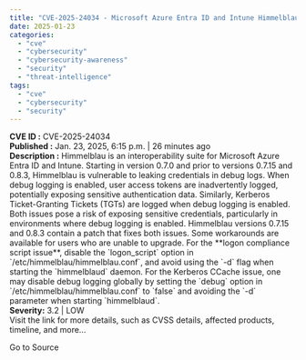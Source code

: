 ```yaml
---
title: "CVE-2025-24034 - Microsoft Azure Entra ID and Intune Himmelblau Credential Leaking Vulnerability"
date: 2025-01-23
categories: 
  - "cve"
  - "cybersecurity"
  - "cybersecurity-awareness"
  - "security"
  - "threat-intelligence"
tags: 
  - "cve"
  - "cybersecurity"
  - "security"
---
```


**CVE ID :** CVE-2025-24034  
**Published :** Jan. 23, 2025, 6:15 p.m. | 26 minutes ago  
**Description :** Himmelblau is an interoperability suite for Microsoft Azure Entra ID and Intune. Starting in version 0.7.0 and prior to versions 0.7.15 and 0.8.3, Himmelblau is vulnerable to leaking credentials in debug logs. When debug logging is enabled, user access tokens are inadvertently logged, potentially exposing sensitive authentication data. Similarly, Kerberos Ticket-Granting Tickets (TGTs) are logged when debug logging is enabled. Both issues pose a risk of exposing sensitive credentials, particularly in environments where debug logging is enabled. Himmelblau versions 0.7.15 and 0.8.3 contain a patch that fixes both issues. Some workarounds are available for users who are unable to upgrade. For the \*\*logon compliance script issue\*\*, disable the \`logon\_script\` option in \`/etc/himmelblau/himmelblau.conf\`, and avoid using the \`-d\` flag when starting the \`himmelblaud\` daemon. For the Kerberos CCache issue, one may disable debug logging globally by setting the \`debug\` option in \`/etc/himmelblau/himmelblau.conf\` to \`false\` and avoiding the \`-d\` parameter when starting \`himmelblaud\`.  
**Severity:** 3.2 | LOW  
Visit the link for more details, such as CVSS details, affected products, timeline, and more...

Go to Source
